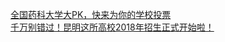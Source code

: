   
[全国药科大学大PK，快来为你的学校投票](http://www.dianyue.me/archives/487/b7k0fhkygo1h4n70/)  
[千万别错过！昆明这所高校2018年招生正式开始啦！](http://www.dianyue.me/archives/672/r5ae1rjahitxg8zw/)